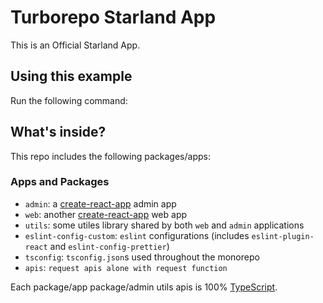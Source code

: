 # Turborepo Starland App

This is an Official Starland App.

## Using this example

Run the following command:

## What's inside?

This repo includes the following packages/apps:

### Apps and Packages

- `admin`: a [create-react-app](https://create-react-app.dev) admin app
- `web`: another [create-react-app](https://create-react-app.dev) web app
- `utils`: some utiles library shared by both `web` and `admin` applications
- `eslint-config-custom`: `eslint` configurations (includes `eslint-plugin-react` and `eslint-config-prettier`)
- `tsconfig`: `tsconfig.json`s used throughout the monorepo
- `apis`: `request apis alone with request function`

Each package/app  package/admin utils apis is 100% [TypeScript](https://www.typescriptlang.org/).

